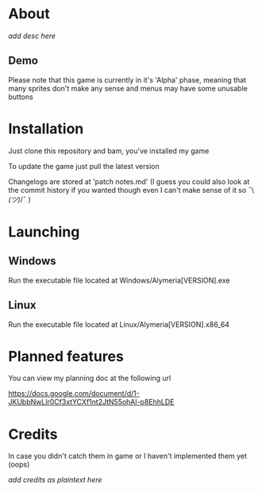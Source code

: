 # About

*add desc here*

## Demo
Please note that this game is currently in it's 'Alpha' phase, meaning that many sprites don't make any sense and menus may have some unusable buttons

# Installation

Just clone this repository and bam, you've installed my game

To update the game just pull the latest version

Changelogs are stored at 'patch notes.md'
(I guess you could also look at the commit history if you wanted though even I can't make sense of it so ¯\\_(ツ)_/¯ )

# Launching

## Windows
Run the executable file located at Windows/Alymeria[VERSION].exe

## Linux
Run the executable file located at Linux/Alymeria[VERSION].x86_64

# Planned features
You can view my planning doc at the following url

https://docs.google.com/document/d/1-JKUbbNwLlr0Cf3xtYCXf1nt2JtN55ohAl-p8EhhLDE

# Credits
In case you didn't catch them in game or I haven't implemented them yet (oops)

*add credits as plaintext here*
